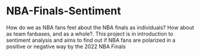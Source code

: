 # NBA-Finals-Sentiment

How do we as NBA fans feel about the NBA finals as individuals? How about as team fanbases, and as a whole?. This project is in introduction to sentiment analysis and aims to find out if NBA fans are polarized in a positive or negative way by the 2022 NBA Finals
